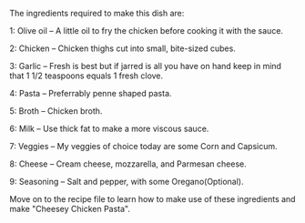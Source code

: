 The ingredients required to make this dish are:

1: Olive oil – A little oil to fry the chicken before cooking it with the sauce.

2: Chicken – Chicken thighs cut into small, bite-sized cubes.

3: Garlic – Fresh is best but if jarred is all you have on hand keep in mind that 1 1/2 teaspoons equals 1 fresh clove.

4: Pasta – Preferrably penne shaped pasta.

5: Broth – Chicken broth.

6: Milk – Use thick fat to make a more viscous sauce.

7: Veggies – My veggies of choice today are some Corn and Capsicum.

8: Cheese – Cream cheese, mozzarella, and Parmesan cheese.

9: Seasoning – Salt and pepper, with some Oregano(Optional).

Move on to the recipe file to learn how to make use of these ingredients and make "Cheesey Chicken Pasta".
